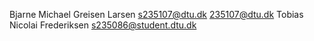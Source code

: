 Bjarne Michael Greisen Larsen <s235107@dtu.dk> <235107@dtu.dk>
Tobias Nicolai Frederiksen <s235086@student.dtu.dk>
